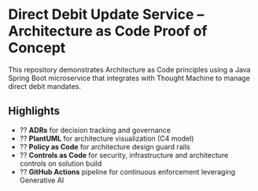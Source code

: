 # Direct Debit Update Service – Architecture as Code Proof of Concept

This repository demonstrates Architecture as Code principles using a Java Spring Boot microservice that integrates with Thought Machine to manage direct debit mandates.

## Highlights
- ?? **ADRs** for decision tracking and governance
- ?? **PlantUML** for architecture visualization (C4 model)
- ?? **Policy as Code** for architecture design guard rails  
- ?? **Controls as Code** for security, infrastructure and architecture controls on solution build
- ?? **GitHub Actions** pipeline for continuous enforcement leveraging Generative AI
